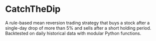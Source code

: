 # CatchTheDip
A rule-based mean reversion trading strategy that buys a stock after a single-day drop of more than 5% and sells after a short holding period. Backtested on daily historical data with modular Python functions.
